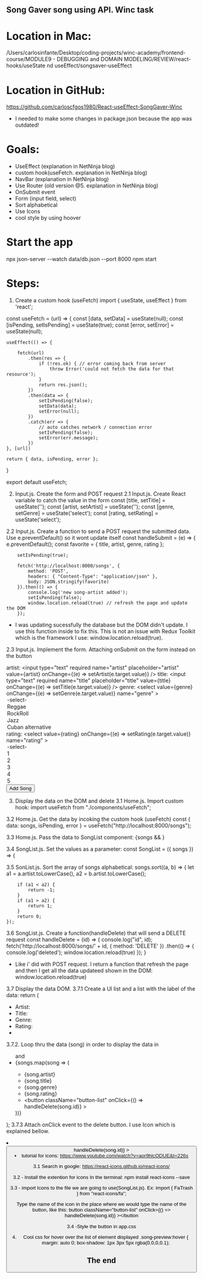 ## Song Gaver song using API. Winc task

# Location in Mac:
/Users/carlosinfante/Desktop/coding-projects/winc-academy/frontend-course/MODULE9 - DEBUGGING and DOMAIN MODELING/REVIEW/react-hooks/useState nd useEffect/songsaver-useEffect

# Location in GitHub:
https://github.com/carloscfgos1980/React-useEffect-SongGaver-Winc

* I needed to make some changes in package.json because the app was outdated!

# Goals:
- UseEffect (explanation in NetNinja blog)
- custom hook(useFetch. explanation in NetNinja blog)
- NavBar (explanation in NetNinja blog)
- Use Router (old version @5. explanation in NetNinja blog)
- OnSubmit event
- Form (input field, select)
- Sort alphabetical
- Use Icons
- cool style by using hoover

# Start the app
npx json-server --watch data/db.json --port 8000
npm start

# Steps:
1. Create a custom hook (useFetch)
import { useState, useEffect } from 'react';

const useFetch = (url) => {
    const [data, setData] = useState(null);
    const [isPending, setIsPending] = useState(true);
    const [error, setError] = useState(null);

    useEffect(() => {

        fetch(url)
            .then(res => {
                if (!res.ok) { // error coming back from server
                    throw Error('could not fetch the data for that resource');
                }
                return res.json();
            })
            .then(data => {
                setIsPending(false);
                setData(data);
                setError(null);
            })
            .catch(err => {
                // auto catches network / connection error
                setIsPending(false);
                setError(err.message);
            })
    }, [url])

    return { data, isPending, error };
}

export default useFetch;

2. Input.js. Create the form and POST request
2.1 Input.js. Create React variable to catch the value in the form
    const [title, setTitle] = useState('');
    const [artist, setArtist] = useState('');
    const [genre, setGenre] = useState('select');
    const [rating, setRating] = useState('select');

2.2 Input.js. Create a function to send a POST request the submitted data. Use e.preventDefault() so it wont update itself
    const handleSubmit = (e) => {
        e.preventDefault();
        const favorite = { title, artist, genre, rating };

        setIsPending(true);

        fetch('http://localhost:8000/songs', {
            method: 'POST',
            headers: { "Content-Type": "application/json" },
            body: JSON.stringify(favorite)
        }).then(() => {
            console.log('new song-artist added');
            setIsPending(false);
            window.location.reload(true) // refresh the page and update the DOM
        });
* I was updating sucessfully the database but the DOM didn't update. I use this function inside <HandleSubmit> to fix this. This is not an issue with Redux Toolkit which is the framework I use:
window.location.reload(true).

2.3 Input.js. Implement the form. Attaching onSubmit on the form instead on the button
            <form onSubmit={handleSubmit}>
                <label>artist:</label>
                <input
                    type="text"
                    required
                    name="artist"
                    placeholder="artist"
                    value={artist}
                    onChange={(e) => setArtist(e.target.value)}
                />
                <label>title:</label>
                <input
                    type="text"
                    required
                    name="title"
                    placeholder="title"
                    value={title}
                    onChange={(e) => setTitle(e.target.value)}
                />
                <label>genre:</label>
                <select
                    value={genre}
                    onChange={(e) => setGenre(e.target.value)}
                    name="genre"
                >   <option value="select">-select-</option>
                    <option value="Reggae">Reggae</option>
                    <option value="RockRoll">RockRoll</option>
                    <option value="jazz">Jazz</option>
                    <option value="Cuban alternative">Cuban alternative</option>
                </select>
                <label>rating:</label>
                <select
                    value={rating}
                    onChange={(e) => setRating(e.target.value)}
                    name="rating"
                >   <option value="select">-select-</option>
                    <option value="1">1</option>
                    <option value="2">2</option>
                    <option value="3">3</option>
                    <option value="4">4</option>
                    <option value="5">5</option>
                </select>
                <button>Add Song</button>
            </form>

3. Display the data on the DOM and delete 
3.1 Home.js. Import custom hook:
import useFetch from "./components/useFetch";

3.2 Home.js. Get the data by incoking the custom hook (useFetch)
    const { data: songs, isPending, error } = useFetch("http://localhost:8000/songs");

3.3 Home.js. Pass the data to SongList component:
            {songs && <SongList songs={songs} />}

3.4 SongList.js. Set the values as a parameter:
const SongList = ({ songs }) => {

3.5 SonList.js. Sort the array of songs alphabetical:
    songs.sort((a, b) => {
        let a1 = a.artist.toLowerCase(),
            a2 = b.artist.toLowerCase();

        if (a1 < a2) {
            return -1;
        }
        if (a1 > a2) {
            return 1;
        }
        return 0;
    });

3.6 SongList.js. Create a function(handleDelete) that will send a DELETE request
    const handleDelete = (id) => {
        console.log("id", id);
        fetch('http://localhost:8000/songs/' + id, {
            method: 'DELETE'
        })
            .then(() => {
                console.log('deleted');
                window.location.reload(true)
            });
    }
* Like i' did with POST request. I return a function that refresh the page and then I get all the data updateed shown in the DOM:
window.location.reload(true)

3.7 Display the data DOM. 
3.7.1 Create a Ul list and a list with the label of the data:
    return (
        <div className="song-list">
            <div className="up-line">
                <ul>
                    <li>Artist:</li>
                    <li>Title:</li>
                    <li>Genre:</li>
                    <li>Rating:</li>
                    <li></li>
                </ul>
            </div>
3.7.2. Loop thru the data (song) in order to display the data in <ul> and <li>
            {songs.map(song => (
                <div className="song-preview" key={song.id} >
                    <ul>
                        <li >{song.artist}</li>
                        <li>{song.title}</li>
                        <li >{song.genre}</li>
                        <li >{song.rating}</li>
                        <li><button className="button-list" onClick={() => handleDelete(song.id)} ><FaTrash /></button></li>
                    </ul>
                </div>
            ))}
        </div>
    );
3.7.3 Attach onClick event to the delete button. I use Icon which is explained bellow.
<li><button className="button-list" onClick={() => handleDelete(song.id)} ><FaTrash /

3. tutorial for icons:
https://www.youtube.com/watch?v=aor9hlcODUE&t=226s

3.1 Search in google:
https://react-icons.github.io/react-icons/

3.2 - Install the extention for icons In the terminal:
npm install react-icons --save

3.3 - import Icons to the file we are going to use(SongList.js). Ex:
import { FaTrash } from "react-icons/fa";

Type the name of the icon in the place where we would type the name of the button, like this:
button className="button-list" onClick={() => handleDelete(song.id)} ><FaTrash /></button

3.4 -Style the button in app.css

4. Cool css for hover over the list of element displayed
.song-preview:hover {
  margin: auto 0;
  box-shadow: 1px 3px 5px rgba(0,0,0,0.1);

  ## The end